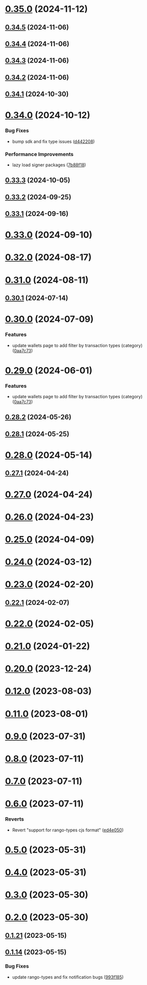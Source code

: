 # [0.35.0](https://github.com/rango-exchange/rango-client/compare/wallets-adapter@0.34.5...wallets-adapter@0.35.0) (2024-11-12)



## [0.34.5](https://github.com/rango-exchange/rango-client/compare/wallets-adapter@0.34.4...wallets-adapter@0.34.5) (2024-11-06)



## [0.34.4](https://github.com/rango-exchange/rango-client/compare/wallets-adapter@0.34.3...wallets-adapter@0.34.4) (2024-11-06)



## [0.34.3](https://github.com/rango-exchange/rango-client/compare/wallets-adapter@0.34.2...wallets-adapter@0.34.3) (2024-11-06)



## [0.34.2](https://github.com/rango-exchange/rango-client/compare/wallets-adapter@0.34.1...wallets-adapter@0.34.2) (2024-11-06)



## [0.34.1](https://github.com/rango-exchange/rango-client/compare/wallets-adapter@0.34.0...wallets-adapter@0.34.1) (2024-10-30)



# [0.34.0](https://github.com/rango-exchange/rango-client/compare/wallets-adapter@0.33.3...wallets-adapter@0.34.0) (2024-10-12)


### Bug Fixes

* bump sdk and fix type issues ([d442208](https://github.com/rango-exchange/rango-client/commit/d4422083bf5dd27d5f509ce1db7f9560d05428c8))


### Performance Improvements

* lazy load signer packages ([7b88f18](https://github.com/rango-exchange/rango-client/commit/7b88f1834f7b29b4b81ab6c81a07bb88e8ccf55c))



## [0.33.3](https://github.com/rango-exchange/rango-client/compare/wallets-adapter@0.33.2...wallets-adapter@0.33.3) (2024-10-05)



## [0.33.2](https://github.com/rango-exchange/rango-client/compare/wallets-adapter@0.33.1...wallets-adapter@0.33.2) (2024-09-25)



## [0.33.1](https://github.com/rango-exchange/rango-client/compare/wallets-adapter@0.33.0...wallets-adapter@0.33.1) (2024-09-16)



# [0.33.0](https://github.com/rango-exchange/rango-client/compare/wallets-adapter@0.32.0...wallets-adapter@0.33.0) (2024-09-10)



# [0.32.0](https://github.com/rango-exchange/rango-client/compare/wallets-adapter@0.31.0...wallets-adapter@0.32.0) (2024-08-17)



# [0.31.0](https://github.com/rango-exchange/rango-client/compare/wallets-adapter@0.30.1...wallets-adapter@0.31.0) (2024-08-11)



## [0.30.1](https://github.com/rango-exchange/rango-client/compare/wallets-adapter@0.30.0...wallets-adapter@0.30.1) (2024-07-14)



# [0.30.0](https://github.com/rango-exchange/rango-client/compare/wallets-adapter@0.28.2...wallets-adapter@0.30.0) (2024-07-09)


### Features

* update wallets page to add filter by transaction types (category) ([0aa7c73](https://github.com/rango-exchange/rango-client/commit/0aa7c73333bd32912f7b2e90a660f3f43e64f4f7))



# [0.29.0](https://github.com/rango-exchange/rango-client/compare/wallets-adapter@0.28.2...wallets-adapter@0.29.0) (2024-06-01)


### Features

* update wallets page to add filter by transaction types (category) ([0aa7c73](https://github.com/rango-exchange/rango-client/commit/0aa7c73333bd32912f7b2e90a660f3f43e64f4f7))



## [0.28.2](https://github.com/rango-exchange/rango-client/compare/wallets-adapter@0.28.1...wallets-adapter@0.28.2) (2024-05-26)



## [0.28.1](https://github.com/rango-exchange/rango-client/compare/wallets-adapter@0.28.0...wallets-adapter@0.28.1) (2024-05-25)



# [0.28.0](https://github.com/rango-exchange/rango-client/compare/wallets-adapter@0.27.1...wallets-adapter@0.28.0) (2024-05-14)



## [0.27.1](https://github.com/rango-exchange/rango-client/compare/wallets-adapter@0.27.0...wallets-adapter@0.27.1) (2024-04-24)



# [0.27.0](https://github.com/rango-exchange/rango-client/compare/wallets-adapter@0.26.0...wallets-adapter@0.27.0) (2024-04-24)



# [0.26.0](https://github.com/rango-exchange/rango-client/compare/wallets-adapter@0.25.0...wallets-adapter@0.26.0) (2024-04-23)



# [0.25.0](https://github.com/rango-exchange/rango-client/compare/wallets-adapter@0.24.0...wallets-adapter@0.25.0) (2024-04-09)



# [0.24.0](https://github.com/rango-exchange/rango-client/compare/wallets-adapter@0.23.0...wallets-adapter@0.24.0) (2024-03-12)



# [0.23.0](https://github.com/rango-exchange/rango-client/compare/wallets-adapter@0.22.1...wallets-adapter@0.23.0) (2024-02-20)



## [0.22.1](https://github.com/rango-exchange/rango-client/compare/wallets-adapter@0.22.0...wallets-adapter@0.22.1) (2024-02-07)



# [0.22.0](https://github.com/rango-exchange/rango-client/compare/wallets-adapter@0.21.0...wallets-adapter@0.22.0) (2024-02-05)



# [0.21.0](https://github.com/rango-exchange/rango-client/compare/wallets-adapter@0.20.0...wallets-adapter@0.21.0) (2024-01-22)



# [0.20.0](https://github.com/rango-exchange/rango-client/compare/wallets-adapter@0.19.0...wallets-adapter@0.20.0) (2023-12-24)



# [0.12.0](https://github.com/rango-exchange/rango-client/compare/wallets-adapter@0.11.0...wallets-adapter@0.12.0) (2023-08-03)



# [0.11.0](https://github.com/rango-exchange/rango-client/compare/wallets-adapter@0.8.0...wallets-adapter@0.11.0) (2023-08-01)



# [0.9.0](https://github.com/rango-exchange/rango-client/compare/wallets-adapter@0.8.0...wallets-adapter@0.9.0) (2023-07-31)



# [0.8.0](https://github.com/rango-exchange/rango-client/compare/wallets-adapter@0.7.0...wallets-adapter@0.8.0) (2023-07-11)



# [0.7.0](https://github.com/rango-exchange/rango-client/compare/wallets-adapter@0.6.0...wallets-adapter@0.7.0) (2023-07-11)



# [0.6.0](https://github.com/rango-exchange/rango-client/compare/wallets-adapter@0.5.0...wallets-adapter@0.6.0) (2023-07-11)


### Reverts

* Revert "support for rango-types cjs format" ([ed4e050](https://github.com/rango-exchange/rango-client/commit/ed4e050bfc0dcde7aeffa6b0d73b02080a5721eb))



# [0.5.0](https://github.com/rango-exchange/rango-client/compare/wallets-adapter@0.4.0...wallets-adapter@0.5.0) (2023-05-31)



# [0.4.0](https://github.com/rango-exchange/rango-client/compare/wallets-adapter@0.3.0...wallets-adapter@0.4.0) (2023-05-31)



# [0.3.0](https://github.com/rango-exchange/rango-client/compare/wallets-adapter@0.2.0...wallets-adapter@0.3.0) (2023-05-30)



# [0.2.0](https://github.com/rango-exchange/rango-client/compare/wallets-adapter@0.1.21...wallets-adapter@0.2.0) (2023-05-30)



## [0.1.21](https://github.com/rango-exchange/rango-client/compare/wallets-adapter@0.1.20...wallets-adapter@0.1.21) (2023-05-15)



## [0.1.14](https://github.com/rango-exchange/rango-client/compare/wallets-adapter@0.1.13...wallets-adapter@0.1.14) (2023-05-15)


### Bug Fixes

* update rango-types and fix notification bugs ([993f185](https://github.com/rango-exchange/rango-client/commit/993f185e0b8c5e5e15a2c65ba2d85d1f9c8daa90))



